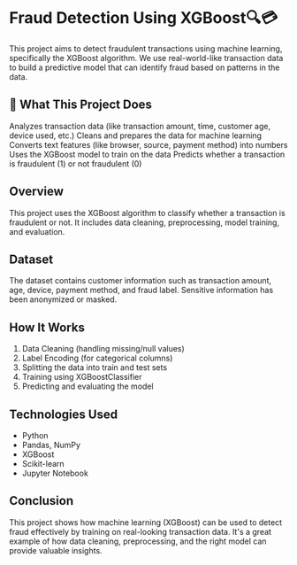 # Fraud Detection Using XGBoost🔍💳
This project aims to detect fraudulent transactions using machine learning, specifically the XGBoost algorithm. We use real-world-like transaction data to build a predictive model that can identify fraud based on patterns in the data.

## 📌 What This Project Does
Analyzes transaction data (like transaction amount, time, customer age, device used, etc.)
Cleans and prepares the data for machine learning
Converts text features (like browser, source, payment method) into numbers
Uses the XGBoost model to train on the data
Predicts whether a transaction is fraudulent (1) or not fraudulent (0)

## Overview
This project uses the XGBoost algorithm to classify whether a transaction is fraudulent or not. It includes data cleaning, preprocessing, model training, and evaluation.
## Dataset
The dataset contains customer information such as transaction amount, age, device, payment method, and fraud label. Sensitive information has been anonymized or masked.

## How It Works
1. Data Cleaning (handling missing/null values)
2. Label Encoding (for categorical columns)
3. Splitting the data into train and test sets
4. Training using XGBoostClassifier
5. Predicting and evaluating the model
   
## Technologies Used
- Python
- Pandas, NumPy
- XGBoost
- Scikit-learn
- Jupyter Notebook

## Conclusion
This project shows how machine learning (XGBoost) can be used to detect fraud effectively by training on real-looking transaction data. It's a great example of how data cleaning, preprocessing, and the right model can provide valuable insights.
